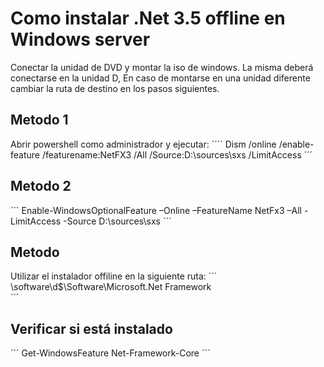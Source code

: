 # Como instalar .Net 3.5 offline en Windows server

Conectar la unidad de DVD y montar la iso de windows.
La misma deberá conectarse en la unidad D, En caso de montarse en una unidad diferente cambiar la ruta de destino en los pasos siguientes.


## Metodo 1
Abrir powershell como administrador y ejecutar:
´´´´
Dism /online /enable-feature /featurename:NetFX3 /All /Source:D:\sources\sxs /LimitAccess
´´´
## Metodo 2
´´´
Enable-WindowsOptionalFeature –Online –FeatureName NetFx3 –All -LimitAccess -Source D:\sources\sxs
´´´
## Metodo
Utilizar el instalador offiline en la siguiente ruta:
´´´
\\software\d$\Software\Microsoft\.Net Framework\
´´´

## Verificar si está instalado
´´´
Get-WindowsFeature Net-Framework-Core
´´´
